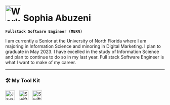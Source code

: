 # <img src= "https://media1.giphy.com/media/KJmbSTSyIzetubNgJ5/giphy.gif?cid=ecf05e47q08rawgnv1pv9z3ml06kodrbtuh5p8ylzfjdakak&rid=giphy.gif&ct=s" alt= "Work Internet Sticker by YOODAcom" style= "width: 50px;"> Sophia Abuzeni 



**`Fullstack Software Engineer (MERN)`**

I am currently a Senior at the University of North Florida where I am majoring in Information Science and minoring in Digital Marketing. I plan to graduate in May 2023. I have excelled in the study of Information Science and plan to continue to do so in my last year. Full stack Software Engineer is what I want to make of my career.

---

### 🛠 My Tool Kit

<img align="left" alt="Java" width="30px" style="padding-right:10px;" src="https://cdn.jsdelivr.net/gh/devicons/devicon/icons/java/java-original.svg"/>

<img align="left" alt="Swift" width="30px" style="padding-right:10px;" src="https://upload.wikimedia.org/wikipedia/commons/1/18/ISO_C%2B%2B_Logo.svg"/>
<img align="left" alt="Swift" width="30px" style="padding-right:10px;" src="https://camo.githubusercontent.com/6c8e86dfc77346d4388b8e064db73017a210f18e2cd18e74779ea34f2d630f4a/68747470733a2f2f63646e2e6a7364656c6976722e6e65742f67682f64657669636f6e732f64657669636f6e2f69636f6e732f6769746875622f6769746875622d6f726967696e616c2e737667"/>
<br />


 
